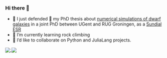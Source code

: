 ### Hi there 👋

<!--
**elehcim/elehcim** is a ✨ _special_ ✨ repository because its `README.md` (this file) appears on your GitHub profile.

Here are some ideas to get you started:
-->
- 🔭 I just defended 🎉 my PhD thesis about [numerical simulations of dwarf galaxies](https://research.rug.nl/en/publications/numerical-simulations-of-dwarf-galaxies-in-the-fornax-cluster) in a joint PhD between UGent and RUG Groningen, as a [Sundial ESR](https://www.astro.rug.nl/~sundial/esr.php?esr=11)
- 🌱 I’m currently learning rock climbing
- 👯 I’d like to collaborate on Python and JuliaLang projects.
<!--
- 📫 How to reach me: michele.mastropietro@gmail.com
- 🤔 I’m looking for help with ...
- 💬 Ask me about ...
- 😄 Pronouns: ...
- ⚡ Fun fact: ...
-->
<a href="https://github.com/elehcim/elehcim">
  <img align="center" src="https://github-readme-stats.vercel.app/api?username=elehcim&count_private=true&show_icons=true" />
</a>
<a href="https://github.com/elehcim/elehcim">
  <img align="center" src="https://github-readme-stats.vercel.app/api/top-langs/?username=elehcim&hide=java,css,html" />
</a>
